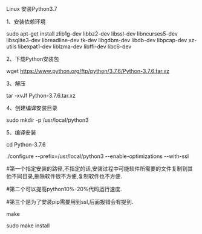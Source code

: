 Linux 安装Python3.7

1、安装依赖环境

sudo apt-get install zlib1g-dev libbz2-dev libssl-dev libncurses5-dev libsqlite3-dev libreadline-dev tk-dev libgdbm-dev libdb-dev libpcap-dev xz-utils libexpat1-dev liblzma-dev libffi-dev libc6-dev

2、下载Python安装包

 wget https://www.python.org/ftp/python/3.7.6/Python-3.7.6.tar.xz

3、解压

tar -xvJf  Python-3.7.6.tar.xz

4、创建编译安装目录

sudo mkdir -p /usr/local/python3

5、编译安装

cd Python-3.7.6

./configure --prefix=/usr/local/python3 --enable-optimizations --with-ssl

#第一个指定安装的路径,不指定的话,安装过程中可能软件所需要的文件复制到其他不同目录,删除软件很不方便,复制软件也不方便.

#第二个可以提高python10%-20%代码运行速度.

#第三个是为了安装pip需要用到ssl,后面报错会有提到.

make

sudo make install


